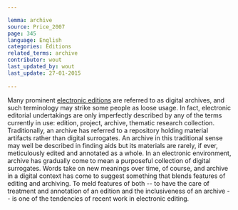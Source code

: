 ```yaml
---

lemma: archive
source: Price_2007
page: 345 
language: English
categories: Editions
related_terms: archive
contributor: wout
last_updated_by: wout
last_update: 27-01-2015
        
---
```


Many prominent [electronic editions](editionDigital.html) are referred to as digital archives, and such terminology may strike some people as loose usage. In fact, electronic editorial undertakings are only imperfectly described by any of the terms currently in use: edition, project, archive, thematic research collection. Traditionally, an archive has referred to a repository holding material artifacts rather than digital surrogates. An archive in this traditional sense may well be described in finding aids but its materials are rarely, if ever, meticulously edited and annotated as a whole. In an electronic environment, archive has gradually come to mean a purposeful collection of digital surrogates. Words take on new meanings over time, of course, and archive in a digital context has come to suggest something that blends features of editing and archiving. To meld features of both -- to have the care of treatment and annotation of an edition and the inclusiveness of an archive -- is one of the tendencies of recent work in electronic editing.

